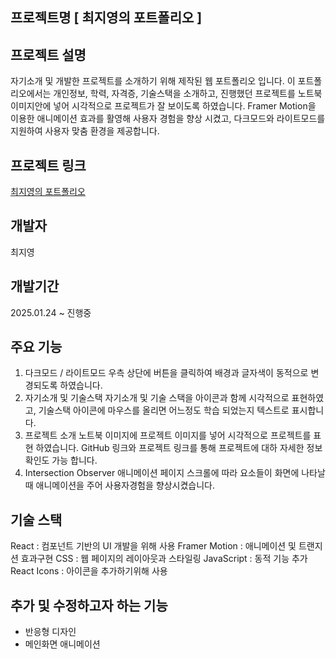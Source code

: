 ## 프로젝트명 [ 최지영의 포트폴리오 ]

## 프로젝트 설명
자기소개 및 개발한 프로젝트를 소개하기 위해 제작된 웹 포트폴리오 입니다.
이 포트폴리오에서는 개인정보, 학력, 자격증, 기술스택을 소개하고, 진행했던 프로젝트를
노트북이미지안에 넣어 시각적으로 프로젝트가 잘 보이도록 하였습니다.
Framer Motion을 이용한 애니메이션 효과를 활영해 사용자 경험을 향상 시켰고,
다크모드와 라이트모드를 지원하여 사용자 맞춤 환경을 제공합니다.

## 프로젝트 링크
[최지영의 포트폴리오](https://jizero1.github.io/portfolio/)

## 개발자
최지영

## 개발기간
2025.01.24 ~ 진행중

## 주요 기능
1. 다크모드 / 라이트모드
우측 상단에 버튼을 클릭하여 배경과 글자색이 동적으로 변경되도록 하였습니다.
2. 자기소개 및 기술스택
자기소개 및 기술 스택을 아이콘과 함께 시각적으로 표현하였고, 기술스택 아이콘에 마우스를
올리면 어느정도 학습 되었는지 텍스트로 표시합니다.
3. 프로젝트 소개
노트북 이미지에 프로젝트 이미지를 넣어 시각적으로 프로젝트를 표현 하였습니다.
GitHub 링크와 프로젝트 링크를 통해 프로젝트에 대하 자세한 정보 확인도 가능 합니다.
4. Intersection Observer 애니메이션
페이지 스크롤에 따라 요소들이 화면에 나타날 때 애니메이션을 주어 사용자경험을 향상시켰습니다.

## 기술 스택
React : 컴포넌트 기반의 UI 개발을 위해 사용
Framer Motion : 애니메이션 및 트랜지션 효과구현
CSS : 웹 페이지의 레이아웃과 스타일링
JavaScript : 동적 기능 추가
React Icons : 아이콘을 추가하기위해 사용
   
## 추가 및 수정하고자 하는 기능
- 반응형 디자인
- 메인화면 애니메이션
